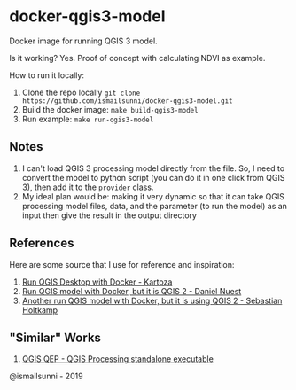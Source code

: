 # docker-qgis3-model

Docker image for running QGIS 3 model.

Is it working? Yes. Proof of concept with calculating NDVI as example.

How to run it locally:

1. Clone the repo locally `git clone https://github.com/ismailsunni/docker-qgis3-model.git`
2. Build the docker image: `make build-qgis3-model`
3. Run example: `make run-qgis3-model`

## Notes

1. I can't load QGIS 3 processing model directly from the file. So, I need to convert the model to python script (you can do it in one click from QGIS 3), then add it to the `provider` class.
2. My ideal plan would be: making it very dynamic so that it can take QGIS processing model files, data, and the parameter (to run the model) as an input then give the result in the output directory

## References

Here are some source that I use for reference and inspiration:

1. [Run QGIS Desktop with Docker - Kartoza](]https://github.com/kartoza/docker-qgis-desktop)
2. [Run QGIS model with Docker, but it is QGIS 2 - Daniel Nuest](https://github.com/nuest/docker-qgis-model)
3. [Another run QGIS model with Docker, but it is using QGIS 2 - Sebastian Holtkamp](https://github.com/sholtkamp/Bachelorarbeit)

## "Similar" Works

1. [QGIS QEP - QGIS Processing standalone executable](https://github.com/qgis/QGIS-Enhancement-Proposals/issues/140)

@ismailsunni - 2019
